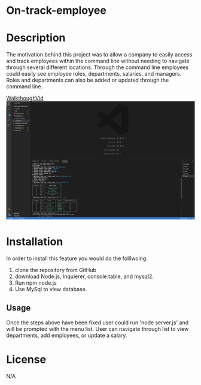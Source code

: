# On-track-employee

# Description
The motivation behind this project was to allow a company to easily access and track employees within the command line without needing to navigate through several different locations. Through the command line employees could easily see employee roles, departments, salaries, and managers. Roles and departments can also be added or updated through the command line. 

[WalkthoughVid](https://drive.google.com/file/d/1acNF70-UyIZL4xZO-slEFQkHWlisYpqH/view)
![IMG](./assets/IMG.png)

# Installation
In order to install this feature you would do the folllwoing:

1. clone the repository from GitHub
2. download Node.js, Inquierer, console.table, and mysql2.
3. Run npm node.js
4. Use MySql to view database.

## Usage
Once the steps above have been fixed user could run 'node server.js' and will be prompted with the menu list. User can navigate through list to view departments, add employees, or update a salary.

# License
N/A